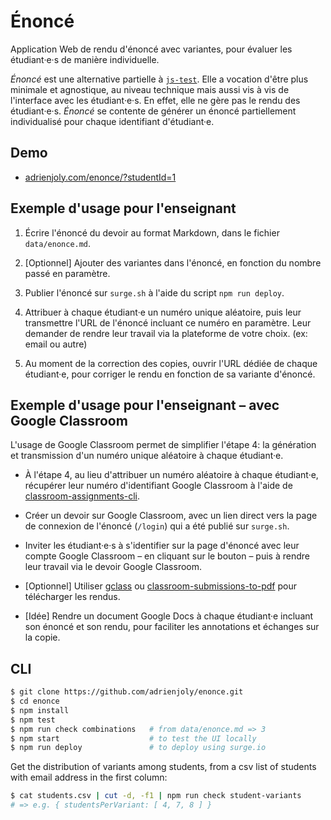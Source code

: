 # Énoncé

Application Web de rendu d'énoncé avec variantes, pour évaluer les étudiant·e·s de manière individuelle.

_Énoncé_ est une alternative partielle à [`js-test`](https://github.com/adrienjoly/js-test). Elle a vocation d'être plus minimale et agnostique, au niveau technique mais aussi vis à vis de l'interface avec les étudiant·e·s. En effet, elle ne gère pas le rendu des étudiant·e·s. _Énoncé_ se contente de générer un énoncé partiellement individualisé pour chaque identifiant d'étudiant·e.

## Demo

- [adrienjoly.com/enonce/?studentId=1](https://adrienjoly.com/enonce/?studentId=1)

## Exemple d'usage pour l'enseignant

1. Écrire l'énoncé du devoir au format Markdown, dans le fichier `data/enonce.md`.

2. [Optionnel] Ajouter des variantes dans l'énoncé, en fonction du nombre passé en paramètre.

3. Publier l'énoncé sur `surge.sh` à l'aide du script `npm run deploy`.

4. Attribuer à chaque étudiant·e un numéro unique aléatoire, puis leur transmettre l'URL de l'énoncé incluant ce numéro en paramètre. Leur demander de rendre leur travail via la plateforme de votre choix. (ex: email ou autre)

5. Au moment de la correction des copies, ouvrir l'URL dédiée de chaque étudiant·e, pour corriger le rendu en fonction de sa variante d'énoncé.

## Exemple d'usage pour l'enseignant – avec Google Classroom

L'usage de Google Classroom permet de simplifier l'étape 4: la génération et transmission d'un numéro unique aléatoire à chaque étudiant·e.

- À l'étape 4, au lieu d'attribuer un numéro aléatoire à chaque étudiant·e, récupérer leur numéro d'identifiant Google Classroom à l'aide de [classroom-assignments-cli](https://github.com/adrienjoly/classroom-assignments-cli).

- Créer un devoir sur Google Classroom, avec un lien direct vers la page de connexion de l'énoncé (`/login`) qui a été publié sur `surge.sh`.

- Inviter les étudiant·e·s à s'identifier sur la page d'énoncé avec leur compte Google Classroom – en cliquant sur le bouton – puis à rendre leur travail via le devoir Google Classroom.

- [Optionnel] Utiliser [gclass](https://www.npmjs.com/package/gclass) ou [classroom-submissions-to-pdf](https://github.com/adrienjoly/classroom-submissions-to-pdf) pour télécharger les rendus.

- [Idée] Rendre un document Google Docs à chaque étudiant·e incluant son énoncé et son rendu, pour faciliter les annotations et échanges sur la copie.

## CLI

```sh
$ git clone https://github.com/adrienjoly/enonce.git
$ cd enonce
$ npm install
$ npm test
$ npm run check combinations   # from data/enonce.md => 3
$ npm start                    # to test the UI locally
$ npm run deploy               # to deploy using surge.io
```

Get the distribution of variants among students, from a csv list of students with email address in the first column:

```sh
$ cat students.csv | cut -d, -f1 | npm run check student-variants
# => e.g. { studentsPerVariant: [ 4, 7, 8 ] }
```
